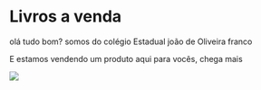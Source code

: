 # Livros a venda
 olá tudo bom? somos do colégio Estadual joão de Oliveira franco 
 
 E estamos vendendo um produto aqui para vocês, chega mais  

![](https://media.tenor.com/UKNw0GK5XZsAAAAC/compre-agora.gif)









